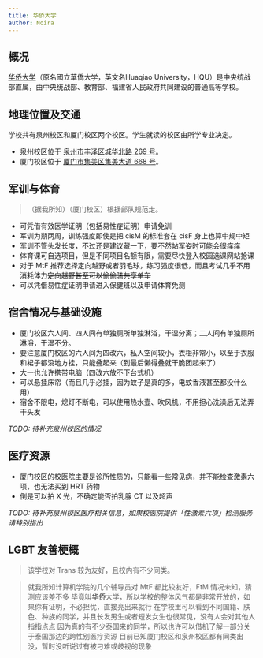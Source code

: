 ```yaml
---
title: 华侨大学
author: Noira
---
```


## 概况

[华侨大学](https://www.hqu.edu.cn)（原名國立華僑大学，英文名Huaqiao University，HQU）是中央统战部直属，由中央统战部、教育部、福建省人民政府共同建设的普通高等学校。

## 地理位置及交通

学校共有泉州校区和厦门校区两个校区。学生就读的校区由所学专业决定。

- 泉州校区位于 [泉州市丰泽区城华北路 269 号](https://amap.com/place/B0FFFRYQ2R)。
- 厦门校区位于 [厦门市集美区集美大道 668 号](https://amap.com/place/B025003LJD)。

## 军训与体育

> （据我所知）（厦门校区）根据部队规范走。

- 可凭借有效医学证明（包括易性症证明）申请免训
- 军训为期两周，训练强度即使是把 cisM 的标准套在 cisF 身上也算中规中矩
- 军训不管头发长度，不过还是建议藏一下，要不然站军姿时可能会很痒痒
- 体育课可自选项目，但是不同项目名额有限，需要尽快登入校园选课网站抢课
- 对于 MtF 推荐选择定向越野或者羽毛球，练习强度很低，而且考试几乎不用消耗体力~~定向越野甚至可以偷偷骑共享单车~~
- 可以凭借易性症证明申请进入保健班以及申请体育免测

## 宿舍情况与基础设施

- 厦门校区六人间、四人间有单独厕所单独淋浴，干湿分离；二人间有单独厕所淋浴，干湿不分。
- 要注意厦门校区的六人间为四改六，私人空间较小，衣柜非常小，以至于衣服和裙子都没地方挂，只能叠起来（到最后懒得叠就干脆团起来了）
- 大一也允许携带电脑（四改六放不下台式机）
- 可以悬挂床帘（而且几乎必挂，因为蚊子是真的多，电蚊香液甚至都没什么用）
- 宿舍不限电，熄灯不断电，可以使用热水壶、吹风机，不用担心洗澡后无法弄干头发

_TODO: 待补充泉州校区的情况_

## 医疗资源

- 厦门校区的校医院主要是诊所性质的，只能看一些常见病，并不能检查激素六项，也无法买到 HRT 药物
- 倒是可以拍 X 光，不确定能否拍乳腺 CT 以及超声

_TODO: 待补充泉州校区医疗相关信息，如果校医院提供「性激素六项」检测服务请特别指出_

## LGBT 友善梗概

> 该学校对 Trans 较为友好，且校内有不少同类。

> 就我所知计算机学院的几个辅导员对 MtF 都比较友好，FtM 情况未知，猜测应该差不多
> 毕竟叫**华侨**大学，所以学校的整体风气都是非常开放的，如果你有证明，不必担忧，直接亮出来就行
> 在学校里可以看到不同国籍、肤色、种族的同学，并且长发男生或者短发女生也很常见，没有人会对其他人指指点点
> 因为真的有不少泰国来的同学，所以也许可以借机了解一部分关于泰国那边的跨性别医疗资源
> 目前已知厦门校区和泉州校区都有同类出没，暂时没听说过有被刁难或歧视的现象
